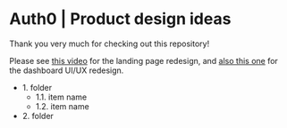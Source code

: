 # Auth0 | Product design ideas

Thank you very much for checking out this repository!

Please see [this video](https://www.youtube.com/watch?v=r9LolFc2Wj0) for the landing page redesign, and [also this one](https://www.youtube.com/watch?v=ZIfKDBCmvwE) for the dashboard UI/UX redesign.


* 1\. folder 
    * 1.1\. item name
    * 1.2\. item name
* 2\. folder 
